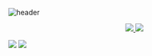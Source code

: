 ![header](https://capsule-render.vercel.app/api?type=waving&color=auto&height=300&section=header&text=반미콩%20&fontSize=75)

<p align='center'>
  <a href="https://github.com/codestates-seb/seb43_main_009/issues">
    <img src="https://img.shields.io/badge/IDEA%20ISSUE%20-%23F7DF1E.svg?&style=for-the-badge&&logoColor=white"/>
  </a>
  <a href="#demo">
    <img src="https://img.shields.io/badge/DEMO%20(not%20yet)%20-%234FC08D.svg?&style=for-the-badge&&logoColor=white"/>
  </a>
</p>
<img src="https://img.shields.io/badge/#FF6550?style=flat&logo=javascript&logoColor=white"/>

<img src="https://capsule-render.vercel.app/api?type=waving&color=auto&height=200&section=header&text=내용입력&fontSize=90" />
